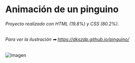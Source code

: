 # Animación de un pinguino

###### Proyecto realizado con HTML (19.8%) y CSS (80.2%).
###### Para ver la ilustración ➡ https://dkszdp.github.io/pinguino/  


![Imagen](https://github.com/dkszdp/pinguino/blob/main/fotos/pinguino.png)